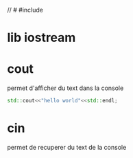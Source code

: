 // # #include <iostream>
# lib iostream
# cout
permet d'afficher du text dans la console
``` cpp
std::cout<<"hello world"<<std::endl;
```


# cin
permet de recuperer du text de la console
